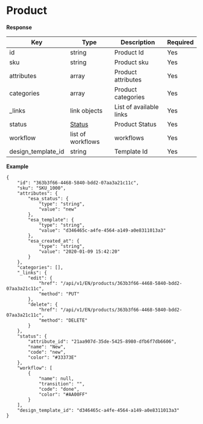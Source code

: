 # Product

**Response**

| Key           | Type |Description  | Required |
|---------------|------|--------------|----------|
| id       | string      |  Product Id            | Yes      |
| sku     |  string   |   Product sku           | Yes      |
| attributes     | array    | Product attributes      | Yes      |
| categories| array   | Product categories          | Yes      |
| _links| link objects   | List of available links        | Yes      |
| status    |  [Status](backend/api/objects/status.md)  |    Product Status          | Yes      |
| workflow    |  list of workflows  |    workflows          | Yes      |
| design_template_id     |  string   |   Template Id           | Yes      |



**Example**
```
{
    "id": "363b3f66-4468-5840-bdd2-07aa3a21c11c",
    "sku": "SKU_1000",
    "attributes": {
        "esa_status": {
            "type": "string",
            "value": "new"
        },
        "esa_template": {
            "type": "string",
            "value": "d346465c-a4fe-4564-a149-a0e8311013a3"
        },
        "esa_created_at": {
            "type": "string",
            "value": "2020-01-09 15:42:20"
        }
    },
    "categories": [],
    "_links": {
        "edit": {
            "href": "/api/v1/EN/products/363b3f66-4468-5840-bdd2-07aa3a21c11c",
            "method": "PUT"
        },
        "delete": {
            "href": "/api/v1/EN/products/363b3f66-4468-5840-bdd2-07aa3a21c11c",
            "method": "DELETE"
        }
    },
    "status": {
        "attribute_id": "21aa907d-35de-5425-8980-dfb6f7db6606",
        "name": "New",
        "code": "new",
        "color": "#33373E"
    },
    "workflow": [
        {
            "name": null,
            "transition": "",
            "code": "done",
            "color": "#AA00FF"
        }
    ],
    "design_template_id": "d346465c-a4fe-4564-a149-a0e8311013a3"
}
```
